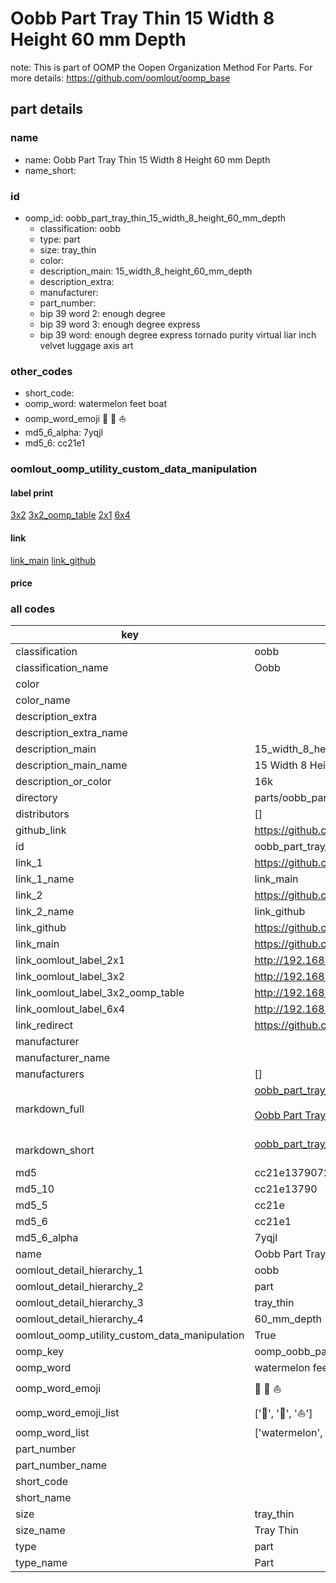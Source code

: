 # Oobb Part Tray Thin 15 Width 8 Height 60 mm Depth  

note: This is part of OOMP the Oopen Organization Method For Parts. For more details: https://github.com/oomlout/oomp_base

##  part details
  







### name
* name: Oobb Part Tray Thin 15 Width 8 Height 60 mm Depth
* name_short: 
### id
* oomp_id: oobb_part_tray_thin_15_width_8_height_60_mm_depth
  * classification: oobb
  * type: part
  * size: tray_thin
  * color: 
  * description_main: 15_width_8_height_60_mm_depth
  * description_extra: 
  * manufacturer: 
  * part_number: 
  * bip 39 word 2: enough degree
  * bip 39 word 3: enough degree express
  * bip 39 word: enough degree express tornado purity virtual liar inch velvet luggage axis art

### other_codes
* short_code: 
* oomp_word: watermelon feet boat
* oomp_word_emoji :watermelon: :feet: :boat:
* md5_6_alpha: 7yqjl
* md5_6: cc21e1






### oomlout_oomp_utility_custom_data_manipulation
#### label print
[3x2](http://192.168.1.245:1112/?label=oomp%207yqjl)
[3x2_oomp_table](http://192.168.1.108:1112/?label=oomp%207yqjl)
[2x1](http://192.168.1.242:1112/?label=oomp%207yqjl)
[6x4](http://192.168.1.55:1112/?label=oomp%207yqjl)    

#### link

[link_main](https://github.com/oomlout/oomlout_oomp_version_1_messy/tree/main/parts/oobb_part_tray_thin_15_width_8_height_60_mm_depth) [link_github](https://github.com/oomlout/oomlout_oomp_version_1_messy/tree/main/parts/oobb_part_tray_thin_15_width_8_height_60_mm_depth)                             

#### price







### all codes 
| key | value |  
| --- | --- |  
| classification | oobb |  
| classification_name | Oobb |  
| color |  |  
| color_name |  |  
| description_extra |  |  
| description_extra_name |  |  
| description_main | 15_width_8_height_60_mm_depth |  
| description_main_name | 15 Width 8 Height 60 mm Depth |  
| description_or_color | 16k |  
| directory | parts/oobb_part_tray_thin_15_width_8_height_60_mm_depth |  
| distributors | [] |  
| github_link | https://github.com/oomlout/oomlout_oomp_part_src/tree/main/parts/oobb_part_tray_thin_15_width_8_height_60_mm_depth |  
| id | oobb_part_tray_thin_15_width_8_height_60_mm_depth |  
| link_1 | https://github.com/oomlout/oomlout_oomp_version_1_messy/tree/main/parts/oobb_part_tray_thin_15_width_8_height_60_mm_depth |  
| link_1_name | link_main |  
| link_2 | https://github.com/oomlout/oomlout_oomp_version_1_messy/tree/main/parts/oobb_part_tray_thin_15_width_8_height_60_mm_depth |  
| link_2_name | link_github |  
| link_github | https://github.com/oomlout/oomlout_oomp_version_1_messy/tree/main/parts/oobb_part_tray_thin_15_width_8_height_60_mm_depth |  
| link_main | https://github.com/oomlout/oomlout_oomp_version_1_messy/tree/main/parts/oobb_part_tray_thin_15_width_8_height_60_mm_depth |  
| link_oomlout_label_2x1 | http://192.168.1.242:1112/?label=oomp%207yqjl |  
| link_oomlout_label_3x2 | http://192.168.1.245:1112/?label=oomp%207yqjl |  
| link_oomlout_label_3x2_oomp_table | http://192.168.1.108:1112/?label=oomp%207yqjl |  
| link_oomlout_label_6x4 | http://192.168.1.55:1112/?label=oomp%207yqjl |  
| link_redirect | https://github.com/oomlout/oomlout_oomp_version_1_messy/tree/main/parts/oobb_part_tray_thin_15_width_8_height_60_mm_depth |  
| manufacturer |  |  
| manufacturer_name |  |  
| manufacturers | [] |  
| markdown_full | [oobb_part_tray_thin_15_width_8_height_60_mm_depth](none)<br>[](none)<br>[Oobb Part Tray Thin 15 Width 8 Height 60 Mm Depth](none)<br><br> |  
| markdown_short | [oobb_part_tray_thin_15_width_8_height_60_mm_depth](none)<br><br> |  
| md5 | cc21e1379072501bd1d72e56a18e7257 |  
| md5_10 | cc21e13790 |  
| md5_5 | cc21e |  
| md5_6 | cc21e1 |  
| md5_6_alpha | 7yqjl |  
| name | Oobb Part Tray Thin 15 Width 8 Height 60 mm Depth |  
| oomlout_detail_hierarchy_1 | oobb |  
| oomlout_detail_hierarchy_2 | part |  
| oomlout_detail_hierarchy_3 | tray_thin |  
| oomlout_detail_hierarchy_4 | 60_mm_depth |  
| oomlout_oomp_utility_custom_data_manipulation | True |  
| oomp_key | oomp_oobb_part_tray_thin_15_width_8_height_60_mm_depth |  
| oomp_word | watermelon feet boat |  
| oomp_word_emoji | :watermelon: :feet: :boat: |  
| oomp_word_emoji_list | [':watermelon:', ':feet:', ':boat:'] |  
| oomp_word_list | ['watermelon', 'feet', 'boat'] |  
| part_number |  |  
| part_number_name |  |  
| short_code |  |  
| short_name |  |  
| size | tray_thin |  
| size_name | Tray Thin |  
| type | part |  
| type_name | Part |  
